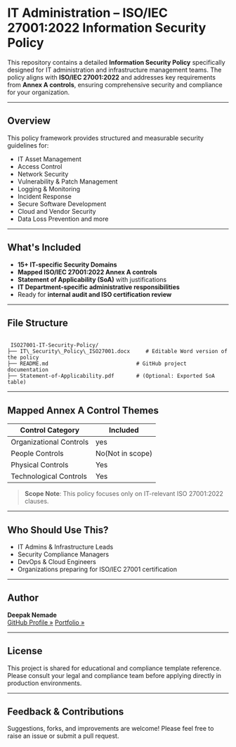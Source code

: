 

#  IT Administration – ISO/IEC 27001:2022 Information Security Policy

This repository contains a detailed **Information Security Policy** specifically designed for IT administration and infrastructure management teams. The policy aligns with **ISO/IEC 27001:2022** and addresses key requirements from **Annex A controls**, ensuring comprehensive security and compliance for your organization.

---

##  Overview

This policy framework provides structured and measurable security guidelines for:
- IT Asset Management
- Access Control
- Network Security
- Vulnerability & Patch Management
- Logging & Monitoring
- Incident Response
- Secure Software Development
- Cloud and Vendor Security
- Data Loss Prevention and more

---

##  What's Included

-  **15+ IT-specific Security Domains**
-  **Mapped ISO/IEC 27001:2022 Annex A controls**
-  **Statement of Applicability (SoA)** with justifications
-  **IT Department-specific administrative responsibilities**
-  Ready for **internal audit and ISO certification review**

---

##  File Structure

```

 ISO27001-IT-Security-Policy/
├── IT\_Security\_Policy\_ISO27001.docx     # Editable Word version of the policy
├── README.md                            # GitHub project documentation
├── Statement-of-Applicability.pdf       # (Optional: Exported SoA table)

```

---

##  Mapped Annex A Control Themes

| Control Category      | Included |
|------------------------|----------|
| Organizational Controls | yes|
| People Controls         | No(Not in scope) |
| Physical Controls       | Yes |
| Technological Controls  | Yes |

>  **Scope Note**: This policy focuses only on IT-relevant ISO 27001:2022 clauses.

---

##  Who Should Use This?

- IT Admins & Infrastructure Leads  
- Security Compliance Managers  
- DevOps & Cloud Engineers  
- Organizations preparing for ISO/IEC 27001 certification  

---

##  Author

**Deepak Nemade**  
 [GitHub Profile »](https://github.com/DeepDN)
 [Portfolio »](https://portfolio-website-kappa-three-16.vercel.app/)

---

##  License

This project is shared for educational and compliance template reference. Please consult your legal and compliance team before applying directly in production environments.

---

##  Feedback & Contributions

Suggestions, forks, and improvements are welcome! Please feel free to raise an issue or submit a pull request.




